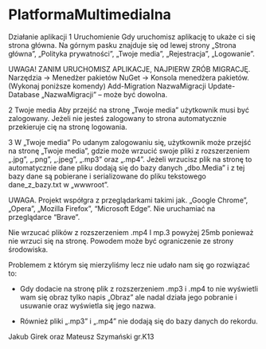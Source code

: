 # PlatformaMultimedialna
Działanie aplikacji
1 Uruchomienie
Gdy uruchomisz aplikację to ukaże ci się strona główna. Na górnym pasku znajduje się od lewej strony „Strona główna”, „Polityka prywatności”, 
„Twoje media”, „Rejestracja”, „Logowanie”.

UWAGA! ZANIM URUCHOMISZ APLIKACJE, NAJPIERW ZRÓB MIGRACJĘ.
Narzędzia -> Menedżer pakietów NuGet -> Konsola menedżera pakietów.
(Wykonaj poniższe komendy)
Add-Migration NazwaMigracji 
Update-Database
„NazwaMigracji” – może być dowolna.

2 Twoje media
Aby przejść na stronę „Twoje media” użytkownik musi być zalogowany.
Jeżeli nie jesteś zalogowany to strona automatycznie przekieruje cię na stronę logowania.

3 W „Twoje media”
Po udanym zalogowaniu się, użytkownik może przejść na stronę „Twoje media”, gdzie może wrzucić swoje pliki z rozszerzeniem „.jpg”, „.png”, „.jpeg”, „.mp3” oraz „.mp4”. Jeżeli wrzucisz plik na stronę to automatycznie dane pliku dodają się do bazy danych „dbo.Media” i z tej bazy dane są pobierane i serializowane do pliku tekstowego dane_z_bazy.txt  w „wwwroot”.





UWAGA.
Projekt współgra z przeglądarkami takimi jak. „Google Chrome”, „Opera”, „Mozilla Firefox”, “Microsoft Edge”. 
Nie uruchamiać na przeglądarce “Brave”.

Nie wrzucać plików z rozszerzeniem .mp4 I mp.3 powyżej 25mb ponieważ nie wrzuci się na stronę. Powodem może być ograniczenie ze strony środowiska.

Problemem z którym się mierzyliśmy lecz nie udało nam się go rozwiązać to:
- Gdy dodacie na stronę plik z rozszerzeniem .mp3 i .mp4 to nie wyświetli wam się obraz tylko napis „Obraz” ale nadal działa jego pobranie i usuwanie oraz wyświetla się jego nazwa. 

- Również pliki „.mp3” i „.mp4” nie dodają się do bazy danych do rekordu. 



Jakub Girek oraz Mateusz Szymański gr.K13
